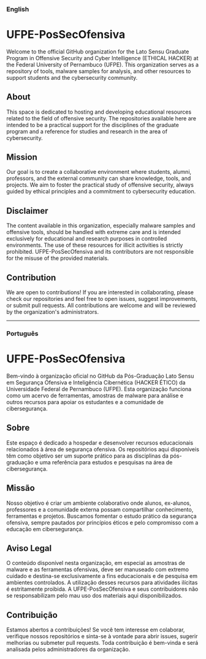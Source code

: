 ### **English**

# UFPE-PosSecOfensiva

Welcome to the official GitHub organization for the Lato Sensu Graduate Program in Offensive Security and Cyber Intelligence (ETHICAL HACKER) at the Federal University of Pernambuco (UFPE). This organization serves as a repository of tools, malware samples for analysis, and other resources to support students and the cybersecurity community.

## About

This space is dedicated to hosting and developing educational resources related to the field of offensive security. The repositories available here are intended to be a practical support for the disciplines of the graduate program and a reference for studies and research in the area of cybersecurity.

## Mission

Our goal is to create a collaborative environment where students, alumni, professors, and the external community can share knowledge, tools, and projects. We aim to foster the practical study of offensive security, always guided by ethical principles and a commitment to cybersecurity education.

## Disclaimer

The content available in this organization, especially malware samples and offensive tools, should be handled with extreme care and is intended exclusively for educational and research purposes in controlled environments. The use of these resources for illicit activities is strictly prohibited. UFPE-PosSecOfensiva and its contributors are not responsible for the misuse of the provided materials.

## Contribution

We are open to contributions! If you are interested in collaborating, please check our repositories and feel free to open issues, suggest improvements, or submit pull requests. All contributions are welcome and will be reviewed by the organization's administrators.

---

### **Português**

# UFPE-PosSecOfensiva

Bem-vindo à organização oficial no GitHub da Pós-Graduação Lato Sensu em Segurança Ofensiva e Inteligência Cibernética (HACKER ÉTICO) da Universidade Federal de Pernambuco (UFPE). Esta organização funciona como um acervo de ferramentas, amostras de malware para análise e outros recursos para apoiar os estudantes e a comunidade de cibersegurança.

## Sobre

Este espaço é dedicado a hospedar e desenvolver recursos educacionais relacionados à área de segurança ofensiva. Os repositórios aqui disponíveis têm como objetivo ser um suporte prático para as disciplinas da pós-graduação e uma referência para estudos e pesquisas na área de cibersegurança.

## Missão

Nosso objetivo é criar um ambiente colaborativo onde alunos, ex-alunos, professores e a comunidade externa possam compartilhar conhecimento, ferramentas e projetos. Buscamos fomentar o estudo prático da segurança ofensiva, sempre pautados por princípios éticos e pelo compromisso com a educação em cibersegurança.

## Aviso Legal

O conteúdo disponível nesta organização, em especial as amostras de malware e as ferramentas ofensivas, deve ser manuseado com extremo cuidado e destina-se exclusivamente a fins educacionais e de pesquisa em ambientes controlados. A utilização desses recursos para atividades ilícitas é estritamente proibida. A UFPE-PosSecOfensiva e seus contribuidores não se responsabilizam pelo mau uso dos materiais aqui disponibilizados.

## Contribuição

Estamos abertos a contribuições! Se você tem interesse em colaborar, verifique nossos repositórios e sinta-se à vontade para abrir issues, sugerir melhorias ou submeter pull requests. Toda contribuição é bem-vinda e será analisada pelos administradores da organização.

